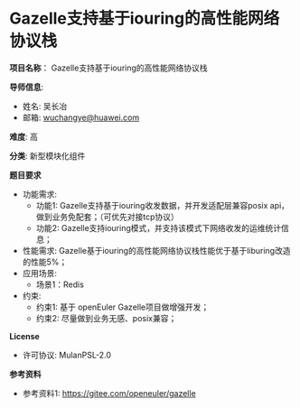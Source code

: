 # Gazelle支持基于iouring的高性能网络协议栈

**项目名称**： Gazelle支持基于iouring的高性能网络协议栈

**导师信息**: 
  - 姓名: 吴长冶
  - 邮箱: wuchangye@huawei.com

**难度**: 高

**分类**: 新型模块化组件 

**题目要求**

- 功能需求: 
  - 功能1:  Gazelle支持基于iouring收发数据，并开发适配层兼容posix api，做到业务免配套；（可优先对接tcp协议）
  - 功能2: Gazelle支持iouring模式，并支持该模式下网络收发的运维统计信息；
- 性能需求: 
  Gazelle基于iouring的高性能网络协议栈性能优于基于liburing改造的性能5%；
- 应用场景: 
  - 场景1：Redis
- 约束: 
  - 约束1: 基于 openEuler Gazelle项目做增强开发；
  - 约束2: 尽量做到业务无感、posix兼容；

**License**

- 许可协议: MulanPSL-2.0

**参考资料**

- 参考资料1: https://gitee.com/openeuler/gazelle
